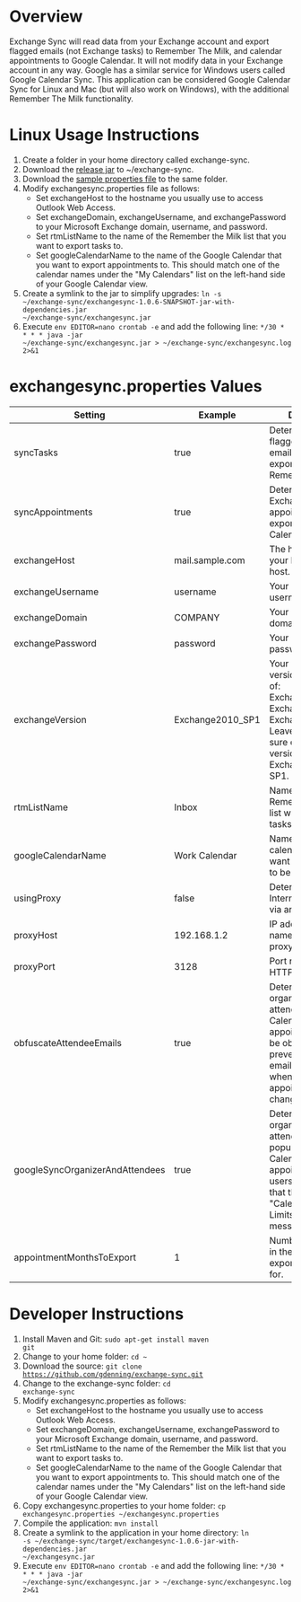 Overview
========
Exchange Sync will read data from your Exchange account and export flagged emails (not Exchange tasks) to Remember The Milk, and calendar appointments to Google Calendar. It will not modify data in your Exchange account in any way. Google has a similar service for Windows users called Google Calendar Sync. This application can be considered Google Calendar Sync for Linux and Mac (but will also work on Windows), with the additional Remember The Milk functionality.

Linux Usage Instructions
========================
1. Create a folder in your home directory called exchange-sync.
2. Download the [release jar](https://github.com/gdenning/exchange-sync/releases/download/1.0.7/exchangesync-1.0.7-jar-with-dependencies.jar) to ~/exchange-sync.
3. Download the [sample properties file](https://github.com/gdenning/exchange-sync/releases/download/1.0.7/exchangesync.properties) to the same folder.
4. Modify exchangesync.properties file as follows:
    - Set exchangeHost to the hostname you usually use to access Outlook Web Access.
    - Set exchangeDomain, exchangeUsername, and exchangePassword to your Microsoft Exchange domain, username, and password.
    - Set rtmListName to the name of the Remember the Milk list that you want to export tasks to.
    - Set googleCalendarName to the name of the Google Calendar that you want to export appointments to. This should match one of the calendar names under the "My Calendars" list on the left-hand side of your Google Calendar view.
5. Create a symlink to the jar to simplify upgrades: <code>ln -s ~/exchange-sync/exchangesync-1.0.6-SNAPSHOT-jar-with-dependencies.jar ~/exchange-sync/exchangesync.jar</code>
6. Execute <code>env EDITOR=nano crontab -e</code> and add the following line: <code>*/30	*	*	*	*	java -jar ~/exchange-sync/exchangesync.jar > ~/exchange-sync/exchangesync.log 2>&1</code>

exchangesync.properties Values
==============================

Setting | Example | Description
------- | ------- | -----------
syncTasks | true | Determines whether flagged Exchange emails will be exported to Remember the Milk.
syncAppointments | true | Determines whether Exchange calendar appointments will be exported to Google Calendar.
exchangeHost | mail.sample.com | The host name of your Exchange mail host.
exchangeUsername | username | Your Exchange username.
exchangeDomain | COMPANY | Your Exchange domain.
exchangePassword | password | Your Exchange password.
exchangeVersion | Exchange2010_SP1 | Your Exchange version. Must be one of: Exchange2007_SP1, Exchange2010, Exchange2010_SP1. Leave blank if not sure or if you have a version newer than Exchange 2010 SP1.
rtmListName | Inbox | Name of the Remember The Milk list where you want tasks to be created.
googleCalendarName | Work Calendar | Name of the Google calendar where you want appointments to be created.
usingProxy | false | Determines whether Internet access is via an HTTP proxy.
proxyHost | 192.168.1.2 | IP address or host name of the HTTP proxy server.
proxyPort | 3128 | Port number of the HTTP proxy server.
obfuscateAttendeeEmails | true | Determines whether organizer and attendees on Google Calendar appointments should be obfuscated to prevent Google from emailing those users when calendar appointments change.
googleSyncOrganizerAndAttendees | true | Determines whether organizer and attendees should be populated on Google Calendar appointments. Some users have reported that this causes a "Calendar Usage Limits Exceeded" message.
appointmentMonthsToExport | 1 | Number of months in the future to export appointments for.

Developer Instructions
======================
1. Install Maven and Git: <code>sudo apt-get install maven git</code>
2. Change to your home folder: <code>cd ~</code>
3. Download the source: <code>git clone https://github.com/gdenning/exchange-sync.git</code>
4. Change to the exchange-sync folder: <code>cd exchange-sync</code>
5. Modify exchangesync.properties as follows:
    - Set exchangeHost to the hostname you usually use to access Outlook Web Access.
    - Set exchangeDomain, exchangeUsername, exchangePassword to your Microsoft Exchange domain, username, and password.
    - Set rtmListName to the name of the Remember the Milk list that you want to export tasks to.
    - Set googleCalendarName to the name of the Google Calendar that you want to export appointments to. This should match one of the calendar names under the "My Calendars" list on the left-hand side of your Google Calendar view.
6. Copy exchangesync.properties to your home folder: <code>cp exchangesync.properties ~/exchangesync.properties</code>
7. Compile the application: <code>mvn install</code>
8. Create a symlink to the application in your home directory: <code>ln -s ~/exchange-sync/target/exchangesync-1.0.6-jar-with-dependencies.jar ~/exchangesync.jar</code>
9. Execute <code>env EDITOR=nano crontab -e</code> and add the following line: <code>*/30	*	*	*	*	java -jar ~/exchange-sync/exchangesync.jar > ~/exchange-sync/exchangesync.log 2>&1</code>
